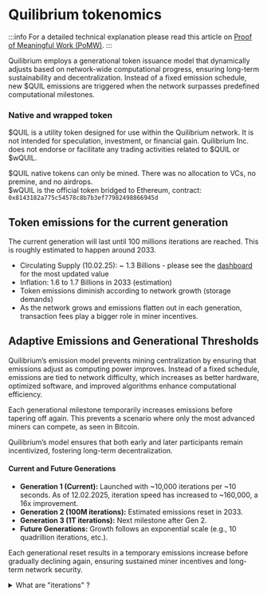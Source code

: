 # Quilibrium tokenomics

:::info
For a detailed technical explanation please read this article on [Proof of Meaningful Work (PoMW)](https://paragraph.xyz/@quilibrium.com/proof-of-meaningful-work).
:::

Quilibrium employs a generational token issuance model that dynamically adjusts based on network-wide computational progress, ensuring long-term sustainability and decentralization. Instead of a fixed emission schedule, new $QUIL emissions are triggered when the network surpasses predefined computational milestones.

### Native and wrapped token
$QUIL is a utility token designed for use within the Quilibrium network. It is not intended for speculation, investment, or financial gain. Quilibrium Inc. does not endorse or facilitate any trading activities related to $QUIL or $wQUIL.

$QUIL native tokens can only be mined. There was no allocation to VCs, no premine, and no airdrops.\
$wQUIL is the official token bridged to Ethereum, contract: `0x8143182a775c54578c8b7b3ef77982498866945d`

## Token emissions for the current generation

The current generation will last until 100 millions iterations are reached. This is roughly estimated to happen around 2033.

* Circulating Supply (10.02.25): \~ 1.3 Billions - please see the [dashboard](https://dashboard.quilibrium.com/) for the most updated value
* Inflation: 1.6 to 1.7 Billions in 2033 (estimation)
* Token emissions diminish according to network growth (storage demands)
* As the network grows and emissions flatten out in each generation, transaction fees play a bigger role in miner incentives.

## Adaptive Emissions and Generational Thresholds

Quilibrium’s emission model prevents mining centralization by ensuring that emissions adjust as computing power improves. Instead of a fixed schedule, emissions are tied to network difficulty, which increases as better hardware, optimized software, and improved algorithms enhance computational efficiency.

Each generational milestone temporarily increases emissions before tapering off again. This prevents a scenario where only the most advanced miners can compete, as seen in Bitcoin.

Quilibrium’s model ensures that both early and later participants remain incentivized, fostering long-term decentralization.

#### Current and Future Generations

* **Generation 1 (Current):** Launched with \~10,000 iterations per \~10 seconds. As of 12.02.2025, iteration speed has increased to \~160,000, a 16x improvement.
* **Generation 2 (100M iterations):** Estimated emissions reset in 2033.
* **Generation 3 (1T iterations):** Next milestone after Gen 2.
* **Future Generations:** Growth follows an exponential scale (e.g., 10 quadrillion iterations, etc.).

Each generational reset results in a temporary emissions increase before gradually declining again, ensuring sustained miner incentives and long-term network security.

<details>

<summary>What are "iterations" ?</summary>

An **iteration** in Quilibrium refers to a single step in the network’s **Verifiable Delay Function (VDF)**, which is a way to prove that time has passed.&#x20;

Since this function cannot be sped up by running multiple calculations in parallel, each iteration must be completed one after another, making it a reliable measure of computational progress.&#x20;

The faster the network can process these iterations, the more powerful the hardware running it has become. When the network reaches a set number of iterations, like **100 million**, it triggers a new generation of token emissions.&#x20;

Essentially, an iteration is a basic unit of work that helps secure the network and determines when new tokens are released.

</details>
